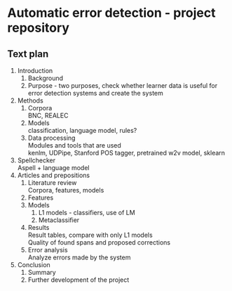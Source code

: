 # Automatic error detection - project repository

## Text plan
1. Introduction
    1. Background
    2. Purpose - two purposes, check whether learner data is useful for error detection systems and create the system
2. Methods
    1. Corpora<br>BNC, REALEC
    2. Models<br>classification, language model, rules?
    3. Data processing<br>Modules and tools that are used<br>kenlm, UDPipe, Stanford POS tagger, pretrained w2v model, sklearn
3. Spellchecker<br>Aspell + language model
4. Articles and prepositions
     1. Literature review<br>Corpora, features, models
     2. Features
     3. Models
          1. L1 models - classifiers, use of LM
          2. Metaclassifier
     4. Results<br>Result tables, compare with only L1 models<br>Quality of found spans and proposed corrections
     5. Error analysis<br>Analyze errors made by the system
5. Conclusion
     1. Summary
     2. Further development of the project
